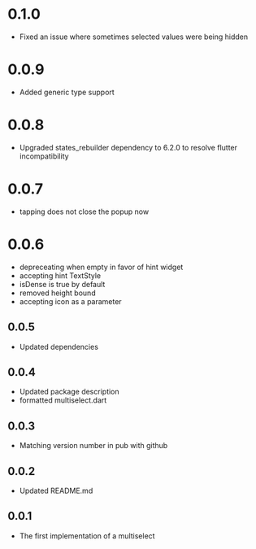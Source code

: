 # 0.1.0
* Fixed an issue where sometimes selected values were being hidden

# 0.0.9
* Added generic type support

# 0.0.8
* Upgraded states_rebuilder dependency to 6.2.0 to resolve flutter incompatibility

# 0.0.7
* tapping does not close the popup now

# 0.0.6
* depreceating when empty in favor of hint widget
* accepting hint TextStyle
* isDense is true by default
* removed height bound
* accepting icon as a parameter

## 0.0.5
* Updated dependencies

## 0.0.4
* Updated package description
* formatted multiselect.dart

## 0.0.3
* Matching version number in pub with github

## 0.0.2
* Updated README.md

## 0.0.1

* The first implementation of a multiselect
